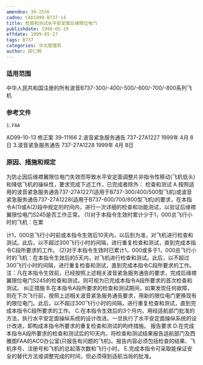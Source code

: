 ```yaml
---
amendno: 39-2556
cadno: CAD1999-B737-14
title: 检查和测试水平安定面后缘限位电门
publishdate: 1999-05-19
effdate: 1999-05-27
tags: B737
categories: 华北管理局
author: 邵仁明
---
```


### 适用范围 
中华人民共和国注册的所有波音B737-300/-400/-500/-600/-700/-800系列飞机

<!--more-->
### 参考文件
    1.FAA 
AD99-10-13 修正案 39-11166
    2.波音紧急服务通告 737-27A1227 1999年 4月 8日
    3.波音紧急服务通告 737-27A1228 1999年 4月 8日

### 原因、措施和规定 
为防止因后缘襟翼限位电门失效而导致水平安定面调整片非指令性移动(飞机低头)和降低飞机的操纵性，要求完成下述工作，已完成者除外： 
    检查和测试 
    A.按照适用的波音紧急服务通告737-27A1227(适用于B737-300/400/500型飞机)或波音紧急服务通告737-27A1228(适用于B737-600/700/800型飞机)的要求，在本指令A(1)或A(2)段中规定的时间内，进行一次详细的检查和功能测试，以验证后缘襟翼限位电门S245是否工作正常。
     (1)对于本指令生效时累计少于1，000总飞行小时的飞机：在累
  
计1，000总飞行小时前或本指令生效后10天内，以后到为准，对飞机进行检查和测试。此后，以不超过300飞行小时的间隔，进行重复检查和测试，直到完成本指令C段所要求的工作。 
     (2)对于本指令生效时已累计1，000或多于1，000总飞行小时的飞机：在本指令生效后的5天内，对飞机进行检查和测试。此后，以不超过300飞行小时的间隔，进行重复检查和测试，直到完成本指令C段所要求的工作。 
     注：凡在本指令生效前，已经按照上述相关波音紧急服务通告的要求，完成后缘襟翼限位电门S245的检查和测试，则可视为已完成本指令A段所要求的首次检查和测试。 
    纠正措施
    B.在本指令A段所要求的检查和测试期间，如果发现任何故障，则在下次飞行前，按照上述相关波音紧急服务通告要求，用新的限位电门更换现有的限位电门。此后，以不超过300飞行小时的间隔，进行重复检查和测试，直到完成本指令C段所要求的工作。 
    C.在本指令生效后的3个月内，用经适航部门批准的方法，执行水平安定面操纵系统的设计改进。一旦执行了水平安定面操纵系统的设计改进，即构成本指令所要求的重复检查和测试的昀终措施。 
    报告要求 
    D.在完成本指令A段所要求的检查和测试后的10天内，将检查和测试结果报告适航部门及西雅图FAA的ACO办公室(只报告有问题的飞机)。报告内容必须包括检查的结果、飞机序号、注册号和飞机的总起落次数和飞行小时。
    E.完成本指令可采取能保证安全的替代方法或调整完成的时间，但必须得到适航当局的批准。

